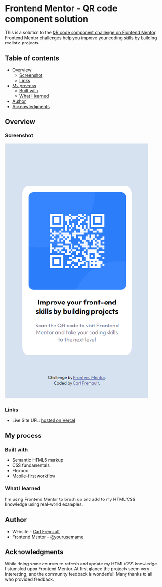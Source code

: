 # Frontend Mentor - QR code component solution

This is a solution to the [QR code component challenge on Frontend Mentor](https://www.frontendmentor.io/challenges/qr-code-component-iux_sIO_H). Frontend Mentor challenges help you improve your coding skills by building realistic projects.

## Table of contents

- [Overview](#overview)
  - [Screenshot](#screenshot)
  - [Links](#links)
- [My process](#my-process)
  - [Built with](#built-with)
  - [What I learned](#what-i-learned)
- [Author](#author)
- [Acknowledgments](#acknowledgments)

## Overview

### Screenshot

![](./images/qrcodecomp.png)

### Links

- Live Site URL: [hosted on Vercel](https://frontendmentor-qrcode-1s239ijey-carlfremault.vercel.app/)

## My process

### Built with

- Semantic HTML5 markup
- CSS fundamentals
- Flexbox
- Mobile-first workflow

### What I learned

I'm using Frontend Mentor to brush up and add to my HTML/CSS knowledge using real-world examples.

## Author

- Website - [Carl Fremault](https://carlfremault.com)
- Frontend Mentor - [@yourusername](https://www.frontendmentor.io/profile/yourusername)

## Acknowledgments

While doing some courses to refresh and update my HTML/CSS knowledge I stumbled upon Frontend Mentor. At first glance the projects seem very interesting, and the community feedback is wonderful! Many thanks to all who provided feedback.
